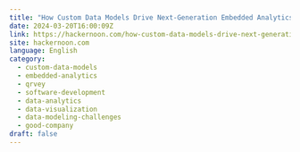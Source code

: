```yaml
---
title: "How Custom Data Models Drive Next-Generation Embedded Analytics"
date: 2024-03-20T16:00:09Z
link: https://hackernoon.com/how-custom-data-models-drive-next-generation-embedded-analytics?source=rss&utm_medium=RSS&utm_source=news.12bit.vn
site: hackernoon.com
language: English
category:
  - custom-data-models
  - embedded-analytics
  - qrvey
  - software-development
  - data-analytics
  - data-visualization
  - data-modeling-challenges
  - good-company
draft: false
---
```

